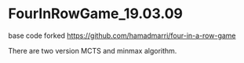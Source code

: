 # FourInRowGame_19.03.09
base code forked https://github.com/hamadmarri/four-in-a-row-game

There are two version MCTS and minmax algorithm.
